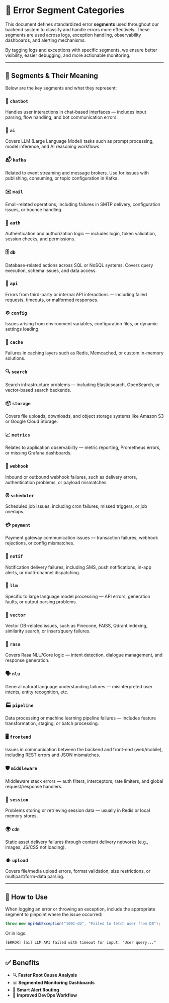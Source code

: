 # 📘 Error Segment Categories

This document defines standardized error **segments** used throughout our backend system to classify and handle errors more effectively. These segments are used across logs, exception handling, observability dashboards, and alerting mechanisms.

By tagging logs and exceptions with specific segments, we ensure better visibility, easier debugging, and more actionable monitoring.

---

## 🧩 Segments & Their Meaning

Below are the key segments and what they represent:

### 🤖 `chatbot`

Handles user interactions in chat-based interfaces — includes input parsing, flow handling, and bot communication errors.

### 🧠 `ai`

Covers LLM (Large Language Model) tasks such as prompt processing, model inference, and AI reasoning workflows.

### 📬 `kafka`

Related to event streaming and message brokers. Use for issues with publishing, consuming, or topic configuration in Kafka.

### ✉️ `mail`

Email-related operations, including failures in SMTP delivery, configuration issues, or bounce handling.

### 🔐 `auth`

Authentication and authorization logic — includes login, token validation, session checks, and permissions.

### 🗄️ `db`

Database-related actions across SQL or NoSQL systems. Covers query execution, schema issues, and data access.

### 🔌 `api`

Errors from third-party or internal API interactions — including failed requests, timeouts, or malformed responses.

### ⚙️ `config`

Issues arising from environment variables, configuration files, or dynamic settings loading.

### 🚀 `cache`

Failures in caching layers such as Redis, Memcached, or custom in-memory solutions.

### 🔍 `search`

Search infrastructure problems — including Elasticsearch, OpenSearch, or vector-based search backends.

### 📦 `storage`

Covers file uploads, downloads, and object storage systems like Amazon S3 or Google Cloud Storage.

### 📈 `metrics`

Relates to application observability — metric reporting, Prometheus errors, or missing Grafana dashboards.

### 🔄 `webhook`

Inbound or outbound webhook failures, such as delivery errors, authentication problems, or payload mismatches.

### ⏰ `scheduler`

Scheduled job issues, including cron failures, missed triggers, or job overlaps.

### 💳 `payment`

Payment gateway communication issues — transaction failures, webhook rejections, or config mismatches.

### 📢 `notif`

Notification delivery failures, including SMS, push notifications, in-app alerts, or multi-channel dispatching.

### 🧬 `llm`

Specific to large language model processing — API errors, generation faults, or output parsing problems.

### 🧮 `vector`

Vector DB-related issues, such as Pinecone, FAISS, Qdrant indexing, similarity search, or insert/query failures.

### 🤖 `rasa`

Covers Rasa NLU/Core logic — intent detection, dialogue management, and response generation.

### 🗣️ `nlu`

General natural language understanding failures — misinterpreted user intents, entity recognition, etc.

### 🏭 `pipeline`

Data processing or machine learning pipeline failures — includes feature transformation, staging, or batch processing.

### 🖥️ `frontend`

Issues in communication between the backend and front-end (web/mobile), including REST errors and JSON mismatches.

### 🛡️ `middleware`

Middleware stack errors — auth filters, interceptors, rate limiters, and global request/response handlers.

### 🪪 `session`

Problems storing or retrieving session data — usually in Redis or local memory stores.

### 🌍 `cdn`

Static asset delivery failures through content delivery networks (e.g., images, JS/CSS not loading).

### ⬆️ `upload`

Covers file/media upload errors, format validation, size restrictions, or multipart/form-data parsing.

---

## 🧠 How to Use

When logging an error or throwing an exception, include the appropriate segment to pinpoint where the issue occurred:

```java
throw new ApiHubException("1001-db", "Failed to fetch user from DB");
```

Or in logs:

```
[ERROR] [ai] LLM API failed with timeout for input: "User query..."
```

---

## ✅ Benefits

* 🔍 **Faster Root Cause Analysis**
* 📊 **Segmented Monitoring Dashboards**
* 🚨 **Smart Alert Routing**
* 🧭 **Improved DevOps Workflow**
